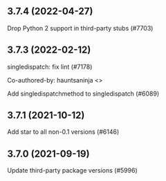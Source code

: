 ## 3.7.4 (2022-04-27)

Drop Python 2 support in third-party stubs (#7703)

## 3.7.3 (2022-02-12)

singledispatch: fix lint (#7178)

Co-authored-by: hauntsaninja <>

Add singledispatchmethod to singledispatch (#6089)

## 3.7.1 (2021-10-12)

Add star to all non-0.1 versions (#6146)

## 3.7.0 (2021-09-19)

Update third-party package versions (#5996)

